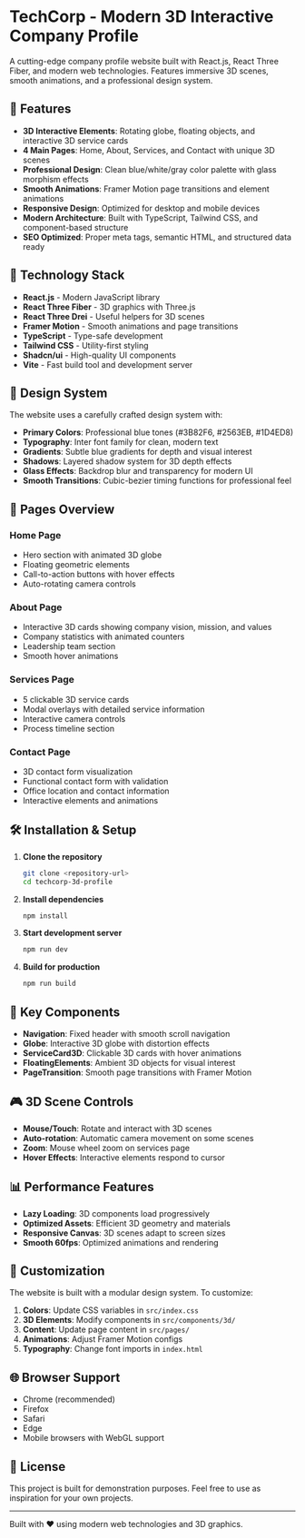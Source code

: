 # TechCorp - Modern 3D Interactive Company Profile

A cutting-edge company profile website built with React.js, React Three Fiber, and modern web technologies. Features immersive 3D scenes, smooth animations, and a professional design system.

## 🌟 Features

- **3D Interactive Elements**: Rotating globe, floating objects, and interactive 3D service cards
- **4 Main Pages**: Home, About, Services, and Contact with unique 3D scenes
- **Professional Design**: Clean blue/white/gray color palette with glass morphism effects
- **Smooth Animations**: Framer Motion page transitions and element animations
- **Responsive Design**: Optimized for desktop and mobile devices
- **Modern Architecture**: Built with TypeScript, Tailwind CSS, and component-based structure
- **SEO Optimized**: Proper meta tags, semantic HTML, and structured data ready

## 🚀 Technology Stack

- **React.js** - Modern JavaScript library
- **React Three Fiber** - 3D graphics with Three.js
- **React Three Drei** - Useful helpers for 3D scenes
- **Framer Motion** - Smooth animations and page transitions
- **TypeScript** - Type-safe development
- **Tailwind CSS** - Utility-first styling
- **Shadcn/ui** - High-quality UI components
- **Vite** - Fast build tool and development server

## 🎨 Design System

The website uses a carefully crafted design system with:

- **Primary Colors**: Professional blue tones (#3B82F6, #2563EB, #1D4ED8)
- **Typography**: Inter font family for clean, modern text
- **Gradients**: Subtle blue gradients for depth and visual interest
- **Shadows**: Layered shadow system for 3D depth effects
- **Glass Effects**: Backdrop blur and transparency for modern UI
- **Smooth Transitions**: Cubic-bezier timing functions for professional feel

## 📱 Pages Overview

### Home Page
- Hero section with animated 3D globe
- Floating geometric elements
- Call-to-action buttons with hover effects
- Auto-rotating camera controls

### About Page
- Interactive 3D cards showing company vision, mission, and values
- Company statistics with animated counters
- Leadership team section
- Smooth hover animations

### Services Page
- 5 clickable 3D service cards
- Modal overlays with detailed service information
- Interactive camera controls
- Process timeline section

### Contact Page
- 3D contact form visualization
- Functional contact form with validation
- Office location and contact information
- Interactive elements and animations

## 🛠️ Installation & Setup

1. **Clone the repository**
   ```bash
   git clone <repository-url>
   cd techcorp-3d-profile
   ```

2. **Install dependencies**
   ```bash
   npm install
   ```

3. **Start development server**
   ```bash
   npm run dev
   ```

4. **Build for production**
   ```bash
   npm run build
   ```

## 🎯 Key Components

- **Navigation**: Fixed header with smooth scroll navigation
- **Globe**: Interactive 3D globe with distortion effects
- **ServiceCard3D**: Clickable 3D cards with hover animations
- **FloatingElements**: Ambient 3D objects for visual interest
- **PageTransition**: Smooth page transitions with Framer Motion

## 🎮 3D Scene Controls

- **Mouse/Touch**: Rotate and interact with 3D scenes
- **Auto-rotation**: Automatic camera movement on some scenes
- **Zoom**: Mouse wheel zoom on services page
- **Hover Effects**: Interactive elements respond to cursor

## 📊 Performance Features

- **Lazy Loading**: 3D components load progressively
- **Optimized Assets**: Efficient 3D geometry and materials
- **Responsive Canvas**: 3D scenes adapt to screen sizes
- **Smooth 60fps**: Optimized animations and rendering

## 🎨 Customization

The website is built with a modular design system. To customize:

1. **Colors**: Update CSS variables in `src/index.css`
2. **3D Elements**: Modify components in `src/components/3d/`
3. **Content**: Update page content in `src/pages/`
4. **Animations**: Adjust Framer Motion configs
5. **Typography**: Change font imports in `index.html`

## 🌐 Browser Support

- Chrome (recommended)
- Firefox
- Safari
- Edge
- Mobile browsers with WebGL support

## 📄 License

This project is built for demonstration purposes. Feel free to use as inspiration for your own projects.

---

Built with ❤️ using modern web technologies and 3D graphics.